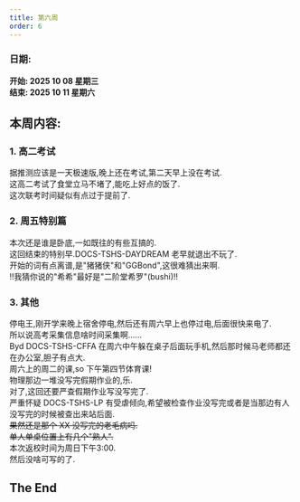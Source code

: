 ```yaml
---
title: 第六周
order: 6
---
```


### 日期:
**开始: 2025 10 08 星期三**  
**结束: 2025 10 11 星期六**  

## 本周内容:

### 1. 高二考试

据推测应该是一天极速版,晚上还在考试,第二天早上没在考试.  
这高二考试了食堂立马不堵了,能吃上好点的饭了.  
这次联考时间疑似有点过于提前了.  

### 2. 周五特别篇

本次还是谁是卧底,一如既往的有些互搞的.  
这回结束的特别早.DOCS-TSHS-DAYDREAM 老早就退出不玩了.  
开始的词有点离谱,是"猪猪侠"和"GGBond",这很难猜出来啊.  
!!我猜你说的"希希"最好是"二阶堂希罗"(bushi)!!  

### 3. 其他

停电王,刚开学来晚上宿舍停电,然后还有周六早上也停过电,后面很快来电了.  
所以说高考采集信息啥时间采集啊......  
Byd DOCS-TSHS-CFFA 在周六中午躲在桌子后面玩手机,然后那时候马老师都还在办公室,胆子有点大.  
周六上的周二的课,so 下午第四节体育课!  
物理那边一堆没写完假期作业的,乐.  
对了,这回还要严查假期作业写没写完了.  
严重怀疑 DOCS-TSHS-LP 有受虐倾向,希望被检查作业没写完或者是当那边有人没写完的时候被查出来站后面.  
~~果然还是那个 XX 没写完的老毛病吗.~~  
~~单人单桌位置上有几个"熟人".~~  
本次返校时间为周日下午3:00.  
然后没啥可写的了.  

## The End